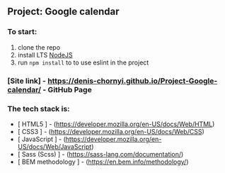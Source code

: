 ## Project: Google calendar

### To start:

1. clone the repo
2. install LTS [NodeJS](https://nodejs.org/en/)
3. run `npm install` to to use eslint in the project

### [Site link] - https://denis-chornyi.github.io/Project-Google-calendar/ - GitHub Page

### The tech stack is:

- [ HTML5 ] - (https://developer.mozilla.org/en-US/docs/Web/HTML)
- [ CSS3 ] - (https://developer.mozilla.org/en-US/docs/Web/CSS)
- [ JavaScript ] - (https://developer.mozilla.org/en-US/docs/Web/JavaScript)
- [ Sass (Scss) ] - (https://sass-lang.com/documentation/)
- [ BEM methodology ] - (https://en.bem.info/methodology/)

